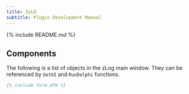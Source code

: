 ```yaml
---
title: ZyLO
subtitle: Plugin Development Manual
---
```


{% include README.md %}

## Components

The following is a list of objects in the zLog main window.
They can be referenced by `GetUI` and `RunDelphi` functions.

```pascal
{% include form.dfm %}
```


